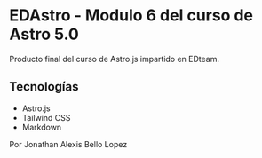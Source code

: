 # EDAstro - Modulo 6 del curso de Astro 5.0

Producto final del curso de Astro.js
impartido en EDteam.

## Tecnologías

- Astro.js
- Tailwind CSS
- Markdown

Por Jonathan Alexis Bello Lopez
